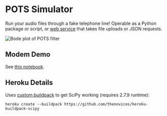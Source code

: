 # POTS Simulator

Run your audio files through a fake telephone line! Operable as a Python
package or script, or [web service][webservice] that takes file uploads or JSON
requests.

![Bode plot of POTS filter][potsbode]

## Modem Demo

See [this notebook][ookdemo].

## Heroku Details

Uses [custom buildpack][scipypack] to get SciPy working (requires 2.7.9 runtime):

    heroku create --buildpack https://github.com/thenovices/heroku-buildpack-scipy


[scipypack]: https://github.com/thenovices/heroku-buildpack-scipy
[webservice]: https://alpine-cupcake-2461.herokuapp.com/pots
[potsbode]: https://github.com/nicktimko/pots-sim/raw/master/docs/pots-bodeplot.png
[ookdemo]: https://github.com/nicktimko/pots-sim/blob/master/OOK_simple_demo.ipynb
